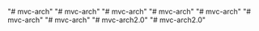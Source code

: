 "# mvc-arch" 
"# mvc-arch" 
"# mvc-arch" 
"# mvc-arch" 
"# mvc-arch" 
"# mvc-arch" 
"# mvc-arch" 
"# mvc-arch2.0" 
"# mvc-arch2.0" 
